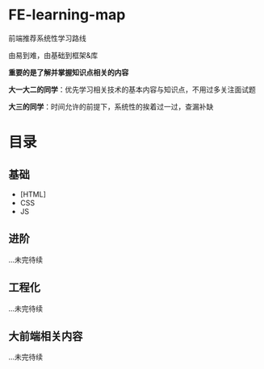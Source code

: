 # FE-learning-map
前端推荐系统性学习路线

由易到难，由基础到框架&库

**重要的是了解并掌握知识点相关的内容**

**大一大二的同学**：优先学习相关技术的基本内容与知识点，不用过多关注面试题

**大三的同学**：时间允许的前提下，系统性的挨着过一过，查漏补缺

# 目录
## 基础
* [HTML]
* CSS
* JS

## 进阶
...未完待续

## 工程化
...未完待续

## 大前端相关内容
...未完待续
